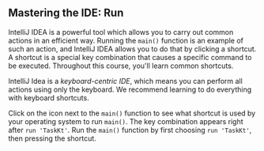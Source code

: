 ## Mastering the IDE: Run

IntelliJ IDEA is a powerful tool which allows you to carry out common actions
in an efficient way. Running the `main()` function is an example of such an
action, and IntelliJ IDEA allows you to do that by clicking a shortcut. A
shortcut is a special key combination that causes a specific command to be
executed. Throughout this course, you'll learn common shortcuts.

IntelliJ Idea is a *keyboard-centric IDE*, which means you can perform all
actions using only the keyboard. We recommend learning to do everything
with keyboard shortcuts.

Click on the icon next to the `main()` function to see what shortcut is
used by your operating system to run `main()`. The key combination appears 
right after `run 'TaskKt'`. Run the `main()` function by first choosing 
`run 'TaskKt'`, then pressing the shortcut.

